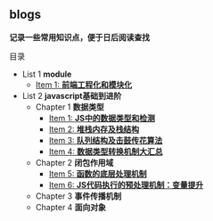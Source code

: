 ## blogs
**记录一些常用知识点，便于日后阅读查找**

目录
+ List 1 **module**
  + [Item 1: **前端工程化和模块化**](module/module.md)
+ List 2 **javascript基础到进阶**
  +  Chapter 1 **数据类型**
     + [Item 1: **JS中的数据类型和检测**](javascript/1.JS中的数据类型和检测.md)
     + [Item 2: **堆栈内存及栈结构**](javascript/2.堆栈内存及栈结构.md)
     + [Item 3: **队列结构及击鼓传花算法**](javascript/3.队列结构及击鼓传花算法.md)
     + [Item 4: **数据类型转换机制大汇总**](javascript/4.数据类型转换机制大汇总.md)
  + Chapter 2 **闭包作用域**
    + [Item 5: **函数的底层处理机制**](javascript/5.函数的底层处理机制.md)
    + [Item 6: **JS代码执行的预处理机制：变量提升**](javascript/6.JS代码执行的预处理机制"变量提升".md)
  + Chapter 3 **事件传播机制**
  + Chapter 4 **面向对象**